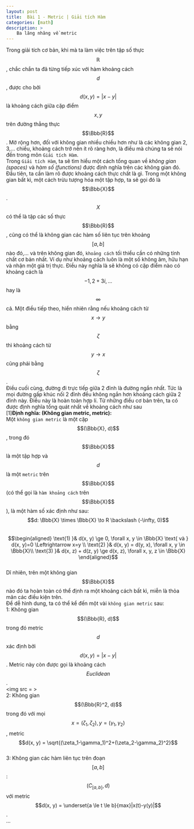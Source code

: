 ```yaml
---
layout: post
title:  Bài 1 - Metric | Giải tích Hàm 
categories: [math]
description: >
    Ba lăng nhăng về metric 
---
```

Trong giải tích cơ bản, khi mà ta làm việc trên tập số thực $$\mathbb{R}$$, chắc chắn ta đã từng tiếp xúc với hàm khoảng cách $$d$$, được cho bởi $$d(x, y) = |x - y|$$ là khoảng cách giữa cặp điểm $$x, y$$ trên đường thẳng thực $$\Bbb{R}$$.  Mở rộng hơn, đối với không gian nhiều chiều hơn như là các không gian 2, 3,... chiều, khoảng cách trở nên ít rõ ràng hơn, là điều mà chúng ta sẽ nói đến trong môn ```Giải tích Hàm```.  
Trong ```Giải tích Hàm```, ta sẽ tìm hiểu một cách tổng quan về *không gian (spaces)* và *hàm số (functions)* được định nghĩa trên các không gian đó. Đầu tiên, ta cần làm rõ được khoảng cách thực chất là gì. Trong một không gian bất kì, một cách trừu tượng hóa một tập hợp, ta sẽ gọi đó là $$\Bbb{X}$$. $$X$$ có thể là tập các số thực $$\Bbb{R}$$, cũng có thể là không gian các hàm số liên tục trên khoảng $$[a, b]$$ nào đó,... và trên không gian đó, ```khoảng cách``` tối thiểu cần có những tính chất cơ bản nhất. Ví dụ như khoảng cách luôn là một số không âm, hữu hạn và nhận một giá trị thực. Điều này nghĩa là sẽ không có cặp điểm nào có khoảng cách là $$-1, 2+3i,...$$ hay là $$\infty$$ cả. Một điều tiếp theo, hiển nhiên rằng nếu khoảng cách từ $$x \to y$$ bằng $$\zeta$$ thì khoảng cách từ $$y \to x$$ cũng phải bằng $$\zeta$$.  
Điều cuối cùng, đường đi trực tiếp giữa 2 đỉnh là đường ngắn nhất. Tức là mọi đường gấp khúc nối 2 đỉnh đều không ngắn hơn khoảng cách giữa 2 đỉnh này. Điều này là hoàn toàn hợp lí. Từ những điều cơ bản trên, ta có được định nghĩa tổng quát nhất về khoảng cách như sau  
[1]**Định nghĩa: (Không gian metric, metric):**  
Một ```không gian metric``` là một cặp $$(\Bbb{X}, d)$$, trong đó $$\Bbb{X}$$ là một tập hợp và $$d$$ là một ```metric``` trên $$\Bbb{X}$$ (có thể gọi là ```hàm khoảng cách``` trên $$\Bbb{X}$$), là một hàm số xác định như sau:  
$$d: \Bbb{X} \times \Bbb{X} \to R \backslash (-\infty, 0)$$  
$$\begin{aligned}
\text{1) }& d(x, y) \ge 0, \forall x, y \in \Bbb{X} \text{ và } d(x, y)=0 \Leftrightarrow x=y \\
\text{2) }& d(x, y) = d(y, x), \forall x, y \in \Bbb{X}\\
\text{3) }& d(x, z) + d(z, y) \ge d(x, z), \forall x, y, z \in \Bbb{X}
\end{aligned}$$  
Dĩ nhiên, trên một không gian $$\Bbb{X}$$ nào đó ta hoàn toàn có thể định ra một khoảng cách bất kì, miễn là thỏa mãn các điều kiện trên.  
Để dễ hình dung, ta có thể kể đến một vài ```không gian metric``` sau:  
1: Không gian $$(\Bbb{R}, d)$$ trong đó metric $$d$$ xác định bởi $$d(x, y) = |x - y|$$. Metric này còn được gọi là khoảng cách $$Euclidean$$.  
<img src = >  
2: Không gian $$(\Bbb{R}^2, d)$$ trong đó với mọi $$x = (\zeta_1, \zeta_2),y=(\gamma_1, \gamma_2)$$, metric $$d(x, y) = \sqrt{(\zeta_1-\gamma_1)^2+(\zeta_2-\gamma_2)^2}$$  
3: Không gian các hàm liên tục trên đoạn $$[a, b]$$: $$(C_{[a, b]}, d)$$ với metric $$d(x, y) = \underset{a \le t \le b}{max}|x(t)-y(y)|$$.  
...